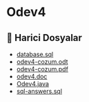 # Odev4


<!--Index-->

## 📂 Harici Dosyalar

- [database.sql](./database.sql)
- [odev4-cozum.odt](./odev4-cozum.odt)
- [odev4-cozum.pdf](./odev4-cozum.pdf)
- [odev4.doc](./odev4.doc)
- [Odev4.java](./Odev4.java)
- [sql-answers.sql](./sql-answers.sql)


<!--Index-->

